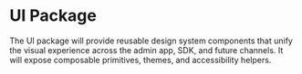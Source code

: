 # UI Package

The UI package will provide reusable design system components that unify the visual experience across the admin app, SDK, and future channels. It will expose composable primitives, themes, and accessibility helpers.
